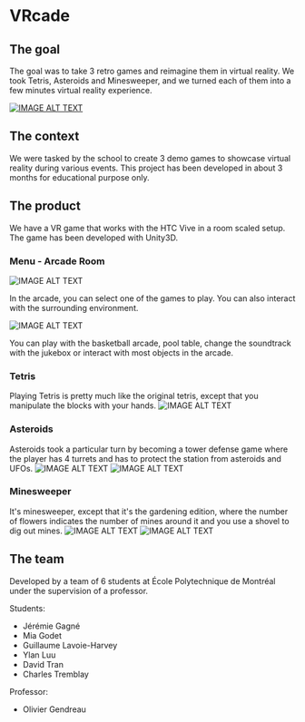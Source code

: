 # VRcade

## The goal
The goal was to take 3 retro games and reimagine them in virtual reality.
We took Tetris, Asteroids and Minesweeper, and we turned each of them into a few minutes virtual reality experience.

[![IMAGE ALT TEXT](http://i.imgur.com/h5m3kq5.png)](https://youtu.be/9-omOJ3AqsI "VRcade")

## The context
We were tasked by the school to create 3 demo games to showcase virtual reality during various events. This project has been developed in about 3 months for educational purpose only. 

## The product
We have a VR game that works with the HTC Vive in a room scaled setup. The game has been developed with Unity3D.

### Menu - Arcade Room
![IMAGE ALT TEXT](http://i.imgur.com/HAU5aCe.png)

In the arcade, you can select one of the games to play.
You can also interact with the surrounding environment.

![IMAGE ALT TEXT](http://i.imgur.com/ISwbD3L.png)

You can play with the basketball arcade, pool table, change the soundtrack with the jukebox or interact with most objects in the arcade.


### Tetris
Playing Tetris is pretty much like the original tetris, except that you manipulate the blocks with your hands.
![IMAGE ALT TEXT](http://i.imgur.com/NinCPZF.png)

### Asteroids
Asteroids took a particular turn by becoming a tower defense game where the player has 4 turrets and has to protect the station from asteroids and UFOs.
![IMAGE ALT TEXT](http://i.imgur.com/suZkend.png) ![IMAGE ALT TEXT](http://i.imgur.com/bg5alDQ.png) 

### Minesweeper
It's minesweeper, except that it's the gardening edition, where the number of flowers indicates the number of mines around it and you use a shovel to dig out mines.
![IMAGE ALT TEXT](http://i.imgur.com/qQcJQzR.png) ![IMAGE ALT TEXT](http://i.imgur.com/gEPYhd8.png)

## The team
Developed by a team of 6 students at École Polytechnique de Montréal under the supervision of a professor.

Students:
* Jérémie Gagné
* Mia Godet
* Guillaume Lavoie-Harvey
* Ylan Luu
* David Tran
* Charles Tremblay

Professor:
* Olivier Gendreau

